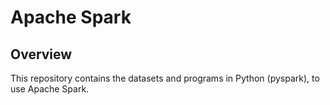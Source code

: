 # Apache Spark

## Overview

This repository contains the datasets and programs in Python (pyspark), to use Apache Spark.

